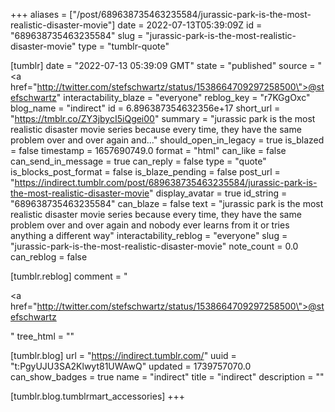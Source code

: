 +++
aliases = ["/post/689638735463235584/jurassic-park-is-the-most-realistic-disaster-movie"]
date = 2022-07-13T05:39:09Z
id = "689638735463235584"
slug = "jurassic-park-is-the-most-realistic-disaster-movie"
type = "tumblr-quote"

[tumblr]
date = "2022-07-13 05:39:09 GMT"
state = "published"
source = "<a href=\"http://twitter.com/stefschwartz/status/1538664709297258500\">@stefschwartz</a>"
interactability_blaze = "everyone"
reblog_key = "r7KGgOxc"
blog_name = "indirect"
id = 6.896387354632356e+17
short_url = "https://tmblr.co/ZY3jbycI5iQgei00"
summary = "jurassic park is the most realistic disaster movie series because every time, they have the same problem over and over again and..."
should_open_in_legacy = true
is_blazed = false
timestamp = 1657690749.0
format = "html"
can_like = false
can_send_in_message = true
can_reply = false
type = "quote"
is_blocks_post_format = false
is_blaze_pending = false
post_url = "https://indirect.tumblr.com/post/689638735463235584/jurassic-park-is-the-most-realistic-disaster-movie"
display_avatar = true
id_string = "689638735463235584"
can_blaze = false
text = "jurassic park is the most realistic disaster movie series because every time, they have the same problem over and over again and nobody ever learns from it or tries anything a different way"
interactability_reblog = "everyone"
slug = "jurassic-park-is-the-most-realistic-disaster-movie"
note_count = 0.0
can_reblog = false

[tumblr.reblog]
comment = "<p><a href=\"http://twitter.com/stefschwartz/status/1538664709297258500\">@stefschwartz</a></p>"
tree_html = ""

[tumblr.blog]
url = "https://indirect.tumblr.com/"
uuid = "t:PgyUJU3SA2Klwyt81UWAwQ"
updated = 1739757070.0
can_show_badges = true
name = "indirect"
title = "indirect"
description = ""

[tumblr.blog.tumblrmart_accessories]
+++
